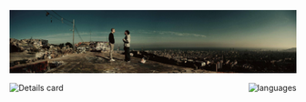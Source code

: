 ![bg](https://raw.githubusercontent.com/elboletaire/elboletaire/master/bg.jpg)

<div style="display: flex; align-items: center; justify-content: space-between;">
    <img src="https://github-readme-stats.vercel.app/api?username=elboletaire&show_icons=true&theme=radical" alt="Details card" />
    <img src="https://github-readme-stats.vercel.app/api/top-langs/?username=elboletaire&layout=compact&theme=monokai" alt="languages" />
</div>
